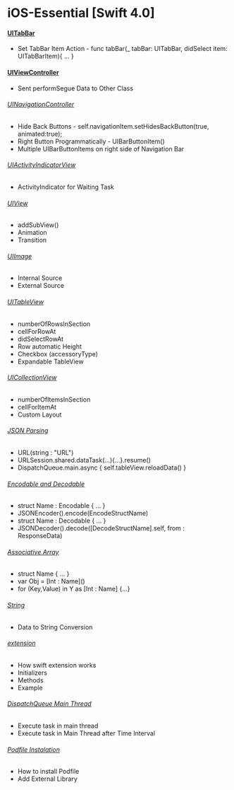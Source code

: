 # iOS-Essential [Swift 4.0]

####  [UITabBar](https://github.com/sumon-sarker/iOS-Essential/tree/UITabBar)
 - Set TabBar Item Action - func tabBar(_ tabBar: UITabBar, didSelect item: UITabBarItem){ ... }
 
####  [UIViewController](https://github.com/sumon-sarker/iOS-Essential/tree/UIViewController)
 - Sent performSegue Data to Other Class

###### [UINavigationController](https://github.com/sumon-sarker/iOS-Essential/tree/UINavigationController)
 - Hide Back Buttons - self.navigationItem.setHidesBackButton(true, animated:true);
 - Right Button Programmatically - UIBarButtonItem()
 - Multiple UIBarButtonItems on right side of Navigation Bar

###### [UIActivityIndicatorView](https://github.com/sumon-sarker/iOS-Essential/tree/UIActivityIndicatorView)
 - ActivityIndicator for Waiting Task
 
###### [UIView](https://github.com/sumon-sarker/iOS-Essential/tree/UIView)
 - addSubView()
 - Animation
 - Transition
 
###### [UIImage](https://github.com/sumon-sarker/iOS-Essential/tree/UIImage)
 - Internal Source
 - External Source

###### [UITableView](https://github.com/sumon-sarker/iOS-Essential/tree/UITableView)
 - numberOfRowsInSection
 - cellForRowAt
 - didSelectRowAt
 - Row automatic Height
 - Checkbox (accessoryType)
 - Expandable TableView
 
 ###### [UICollectionView](https://github.com/sumon-sarker/iOS-Essential/tree/UICollectionView)
 - numberOfItemsInSection
 - cellForItemAt
 - Custom Layout
 
###### [JSON Parsing](https://github.com/sumon-sarker/iOS-Essential/tree/JSON-Parsing)
 - URL(string : "URL")
 - URLSession.shared.dataTask(...){...}.resume()
 - DispatchQueue.main.async { self.tableView.reloadData() }
 
###### [Encodable and Decodable](https://github.com/sumon-sarker/iOS-Essential/tree/EncodableDecodable)
 - struct Name : Encodable { ... }
 - JSONEncoder().encode(EncodeStructName)
 - struct Name : Decodable { ... }
 - JSONDecoder().decode([DecodeStructName].self, from : ResponseData)
 
###### [Associative Array](https://github.com/sumon-sarker/iOS-Essential/tree/Associative-Array)
 - struct Name { ... }
 - var Obj = \[Int : Name\]()
 - for (Key,Value) in Y as \[Int : Name\] {...} 
 
###### [String](https://github.com/sumon-sarker/iOS-Essential/tree/String)
 - Data to String Conversion
 
###### [extension](https://github.com/sumon-sarker/iOS-Essential/tree/extension)
 - How swift extension works
 - Initializers
 - Methods
 - Example
 
###### [DispatchQueue Main Thread]( https://github.com/sumon-sarker/iOS-Essential/tree/DispatchQueue)
 - Execute task in main thread
 - Execute task in Main Thread after Time Interval
 
###### [Podfile Instalation]( https://github.com/sumon-sarker/iOS-Essential/tree/PodfileInstall)
 - How to install Podfile
 - Add External Library

